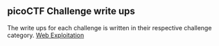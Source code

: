 ## picoCTF Challenge write ups
The write ups for each challenge is written in their respective challenge category.
[Web Exploitation](https://github.com/Senthil-Lakshmikanth/picoCTF-Tryout/tree/main/Web%20Exploitation)
